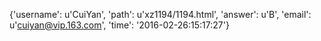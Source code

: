 {'username': u'CuiYan', 'path': u'xz1194/1194.html', 'answer': u'B', 'email': u'cuiyan@vip.163.com', 'time': '2016-02-26:15:17:27'}